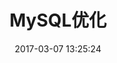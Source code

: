 ---
title: MySQL优化
date: 2017-03-07 13:25:24
categories: MySQL
tags: [MySQL]
comments: true
toc: true
---